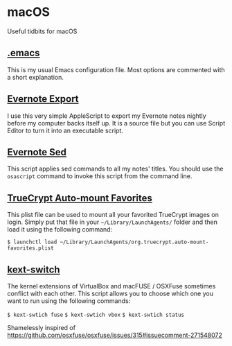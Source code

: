# macOS

Useful tidbits for macOS

## [.emacs](.emacs)

This is my usual Emacs configuration file. Most options are commented with a short explanation.

## [Evernote Export](Evernote%20Export.applescript)

I use this very simple AppleScript to export my Evernote notes nightly before my computer backs itself up. It is a source file but you can use Script Editor to turn it into an executable script.

## [Evernote Sed](Evernote%20Sed.applescript)

This script applies sed commands to all my notes' titles. You should use the `osascript` command to invoke this script from the command line.

## [TrueCrypt Auto-mount Favorites](org.truecrypt.auto-mount-favorites.plist)

This plist file can be used to mount all your favorited TrueCrypt images on login. Simply put that file in your `~/Library/LaunchAgents/` folder and then load it using the following command:

`$ launchctl load ~/Library/LaunchAgents/org.truecrypt.auto-mount-favorites.plist`

## [kext-switch](kext-switch)

The kernel extensions of VirtualBox and macFUSE / OSXFuse sometimes conflict
with each other. This script allows you to choose which one you want
to run using the following commands:

`$ kext-swtich fuse`
`$ kext-swtich vbox`
`$ kext-swtich status`

Shamelessly inspired of https://github.com/osxfuse/osxfuse/issues/315#issuecomment-271548072
